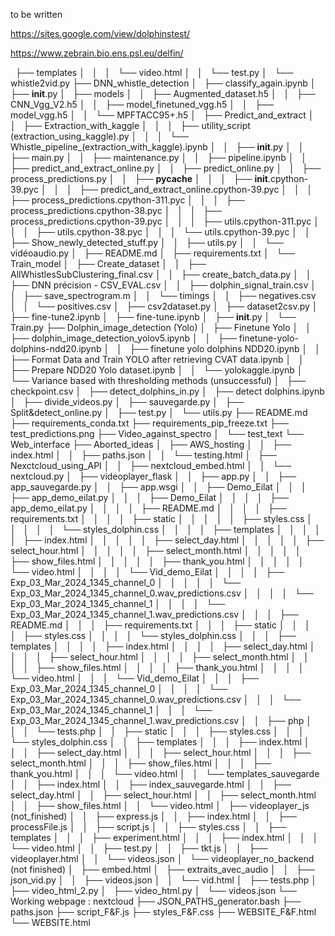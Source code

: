
to be written


https://sites.google.com/view/dolphinstest/ 

https://www.zebrain.bio.ens.psl.eu/delfin/

  ├── templates
│   │   │   └── video.html
│   │   └── test.py
│   └── whistle2vid.py
├── DNN_whistle_detection
│   ├── classify_again.ipynb
│   ├── __init__.py
│   ├── models
│   │   ├── Augmented_dataset.h5
│   │   ├── CNN_Vgg_V2.h5
│   │   ├── model_finetuned_vgg.h5
│   │   ├── model_vgg.h5
│   │   └── MPFTACC95+.h5
│   ├── Predict_and_extract
│   │   ├── Extraction_with_kaggle
│   │   │   ├── utility_script (extraction_using_kaggle).py
│   │   │   └── Whistle_pipeline_(extraction_with_kaggle).ipynb
│   │   ├── __init__.py
│   │   ├── main.py
│   │   ├── maintenance.py
│   │   ├── pipeline.ipynb
│   │   ├── predict_and_extract_online.py
│   │   ├── predict_online.py
│   │   ├── process_predictions.py
│   │   ├── __pycache__
│   │   │   ├── __init__.cpython-39.pyc
│   │   │   ├── predict_and_extract_online.cpython-39.pyc
│   │   │   ├── process_predictions.cpython-311.pyc
│   │   │   ├── process_predictions.cpython-38.pyc
│   │   │   ├── process_predictions.cpython-39.pyc
│   │   │   ├── utils.cpython-311.pyc
│   │   │   ├── utils.cpython-38.pyc
│   │   │   └── utils.cpython-39.pyc
│   │   ├── Show_newly_detected_stuff.py
│   │   ├── utils.py
│   │   └── vidéoaudio.py
│   ├── README.md
│   ├── requirements.txt
│   └── Train_model
│       ├── Create_dataset
│       │   ├── AllWhistlesSubClustering_final.csv
│       │   ├── create_batch_data.py
│       │   ├── DNN précision - CSV_EVAL.csv
│       │   ├── dolphin_signal_train.csv
│       │   ├── save_spectrogram.m
│       │   └── timings
│       │       ├── negatives.csv
│       │       └── positives.csv
│       ├── csv2dataset.py
│       ├── dataset2csv.py
│       ├── fine-tune2.ipynb
│       ├── fine-tune.ipynb
│       ├── __init__.py
│       └── Train.py
├── Dolphin_image_detection (Yolo)
│   ├── Finetune Yolo
│   │   ├── dolphin_image_detection_yolov5.ipynb
│   │   ├── finetune-yolo-dolphins-ndd20.ipynb
│   │   ├── finetune yolo dolphins NDD20.ipynb
│   │   ├── Format Data and Train YOLO after retrieving CVAT data.ipynb
│   │   ├── Prepare NDD20 Yolo dataset.ipynb
│   │   └── yolokaggle.ipynb
│   └── Variance based with thresholding methods (unsuccessful)
│       ├── checkpoint.csv
│       ├── detect_dolphins_in.py
│       ├── detect dolphins.ipynb
│       ├── divide_videos.py
│       ├── sauvegarde.py
│       ├── Split&detect_online.py
│       ├── test.py
│       └── utils.py
├── README.md
├── requirements_conda.txt
├── requirements_pip_freeze.txt
├── test_predictions.png
├── Video_against_spectro
│   └── test_text
└── Web_interface
    ├── Aborted_ideas
    │   ├── AWS_hosting
    │   │   ├── index.html
    │   │   ├── paths.json
    │   │   └── testing.html
    │   ├── Nexctcloud_using_API
    │   │   ├── nextcloud_embed.html
    │   │   └── nextcloud.py
    │   ├── videoplayer_flask
    │   │   ├── app.py
    │   │   ├── app_sauvegarde.py
    │   │   ├── app.wsgi
    │   │   ├── Demo_Eilat
    │   │   │   ├── app_demo_eilat.py
    │   │   │   ├── Demo_Eilat
    │   │   │   │   ├── app_demo_eilat.py
    │   │   │   │   ├── README.md
    │   │   │   │   ├── requirements.txt
    │   │   │   │   ├── static
    │   │   │   │   │   ├── styles.css
    │   │   │   │   │   └── styles_dolphin.css
    │   │   │   │   ├── templates
    │   │   │   │   │   ├── index.html
    │   │   │   │   │   ├── select_day.html
    │   │   │   │   │   ├── select_hour.html
    │   │   │   │   │   ├── select_month.html
    │   │   │   │   │   ├── show_files.html
    │   │   │   │   │   ├── thank_you.html
    │   │   │   │   │   └── video.html
    │   │   │   │   └── Vid_demo_Eilat
    │   │   │   │       ├── Exp_03_Mar_2024_1345_channel_0
    │   │   │   │       │   └── Exp_03_Mar_2024_1345_channel_0.wav_predictions.csv
    │   │   │   │       └── Exp_03_Mar_2024_1345_channel_1
    │   │   │   │           └── Exp_03_Mar_2024_1345_channel_1.wav_predictions.csv
    │   │   │   ├── README.md
    │   │   │   ├── requirements.txt
    │   │   │   ├── static
    │   │   │   │   ├── styles.css
    │   │   │   │   └── styles_dolphin.css
    │   │   │   ├── templates
    │   │   │   │   ├── index.html
    │   │   │   │   ├── select_day.html
    │   │   │   │   ├── select_hour.html
    │   │   │   │   ├── select_month.html
    │   │   │   │   ├── show_files.html
    │   │   │   │   ├── thank_you.html
    │   │   │   │   └── video.html
    │   │   │   └── Vid_demo_Eilat
    │   │   │       ├── Exp_03_Mar_2024_1345_channel_0
    │   │   │       │   └── Exp_03_Mar_2024_1345_channel_0.wav_predictions.csv
    │   │   │       └── Exp_03_Mar_2024_1345_channel_1
    │   │   │           └── Exp_03_Mar_2024_1345_channel_1.wav_predictions.csv
    │   │   ├── php
    │   │   │   └── tests.php
    │   │   ├── static
    │   │   │   ├── styles.css
    │   │   │   └── styles_dolphin.css
    │   │   ├── templates
    │   │   │   ├── index.html
    │   │   │   ├── select_day.html
    │   │   │   ├── select_hour.html
    │   │   │   ├── select_month.html
    │   │   │   ├── show_files.html
    │   │   │   ├── thank_you.html
    │   │   │   └── video.html
    │   │   └── templates_sauvegarde
    │   │       ├── index.html
    │   │       ├── index_sauvegarde.html
    │   │       ├── select_day.html
    │   │       ├── select_hour.html
    │   │       ├── select_month.html
    │   │       ├── show_files.html
    │   │       └── video.html
    │   ├── videoplayer_js (not_finished)
    │   │   ├── express.js
    │   │   ├── index.html
    │   │   ├── processFile.js
    │   │   ├── script.js
    │   │   ├── styles.css
    │   │   ├── templates
    │   │   │   ├── experiment.html
    │   │   │   ├── index.html
    │   │   │   └── video.html
    │   │   ├── test.py
    │   │   ├── tkt.js
    │   │   ├── videoplayer.html
    │   │   └── videos.json
    │   └── videoplayer_no_backend (not finished)
    │       ├── embed.html
    │       ├── extraits_avec_audio
    │       │   ├── json_vid.py
    │       │   ├── videos.json
    │       │   └── vid.html
    │       ├── tests.php
    │       ├── video_html_2.py
    │       ├── video_html.py
    │       └── videos.json
    └── Working webpage : nextcloud
        ├── JSON_PATHS_generator.bash
        ├── paths.json
        ├── script_F&F.js
        ├── styles_F&F.css
        ├── WEBSITE_F&F.html
        └── WEBSITE.html
